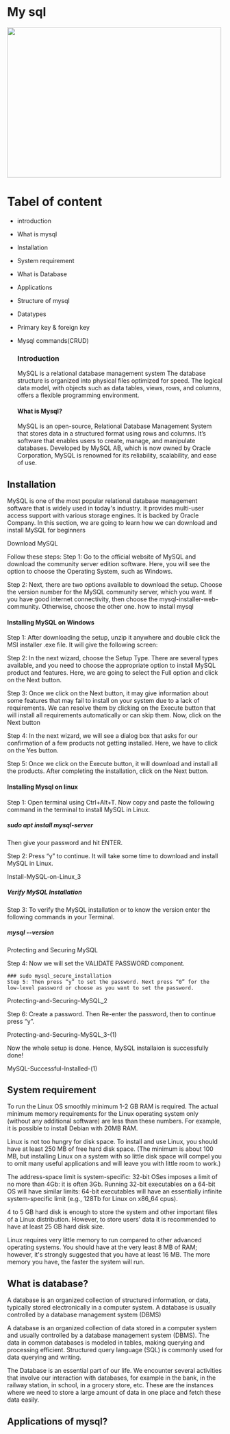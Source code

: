 # My sql

<img src="https://webuilddatabases.com/wp-content/uploads/2015/03/mysql-icon-250x314.png" width="500" height="350">

# Tabel of content

* introduction
* What is mysql
* Installation
* System requirement
* What is Database
* Applications
* Structure of mysql
* Datatypes
* Primary key & foreign key
* Mysql commands(CRUD)

  ### Introduction
  MySQL is a relational database management system The database structure is organized into physical files optimized for speed. The logical data model, with objects such as data tables, views, rows, and columns, offers a flexible programming environment.
  
  #### What is Mysql?
  MySQL is an open-source, Relational Database Management System that stores data in a structured format using rows and columns. It’s software that enables users to create, manage, and manipulate databases. Developed by MySQL AB, which is now owned by Oracle Corporation, MySQL is renowned for its reliability, scalability, and ease of use.
  
 ## Installation 
 MySQL is one of the most popular relational database management software that is widely used in today's industry. It provides multi-user access support with various storage engines. It is backed by Oracle Company. In this section, we are going to learn how we can download and install MySQL for beginners

 Download MySQL

Follow these steps:
Step 1: Go to the official website of MySQL and download the community server edition software. Here, you will see the option to choose the Operating System, such as Windows.

Step 2: Next, there are two options available to download the setup. Choose the version number for the MySQL community server, which you want. If you have good internet connectivity, then choose the mysql-installer-web-community. Otherwise, choose the other one.
how to install mysql

#### Installing MySQL on Windows

Step 1: After downloading the setup, unzip it anywhere and double click the MSI installer .exe file. It will give the following screen:


Step 2: In the next wizard, choose the Setup Type. There are several types available, and you need to choose the appropriate option to install MySQL product and features. Here, we are going to select the Full option and click on the Next button.

Step 3: Once we click on the Next button, it may give information about some features that may fail to install on your system due to a lack of requirements. We can resolve them by clicking on the Execute button that will install all requirements automatically or can skip them. Now, click on the Next button

Step 4: In the next wizard, we will see a dialog box that asks for our confirmation of a few products not getting installed. Here, we have to click on the Yes button.

Step 5: Once we click on the Execute button, it will download and install all the products. After completing the installation, click on the Next button.

#### Installing Mysql on linux

Step 1: Open terminal using Ctrl+Alt+T. Now copy and paste the following command in the terminal to install MySQL in Linux.
##### sudo apt install mysql-server
Then give your password and hit ENTER. 

Step 2: Press “y” to continue.
It will take some time to download and install MySQL in Linux.

Install-MySQL-on-Linux_3

##### Verify MySQL Installation

Step 3: To verify the MySQL installation or to know the version enter the following commands in your Terminal.

##### mysql --version

Protecting and Securing MySQL

Step 4: Now we will set the VALIDATE PASSWORD component.

    ### sudo mysql_secure_installation
    Step 5: Then press “y” to set the password. Next press “0” for the low-level password or choose as you want to set the password.

Protecting-and-Securing-MySQL_2

Step 6: Create a password. Then Re-enter the password, then to continue press “y”.

Protecting-and-Securing-MySQL_3-(1)

Now the whole setup is done. Hence, MySQL installaion is successfully done!

MySQL-Successful-Installed-(1)

## System requirement

To run the Linux OS smoothly minimum 1-2 GB RAM is required. The actual minimum memory requirements for the Linux operating system only (without any additional software) are less than these numbers. For example, it is possible to install Debian with 20MB RAM.

Linux is not too hungry for disk space. To install and use Linux, you should have at least 250 MB of free hard disk space. (The minimum is about 100 MB, but installing Linux on a system with so little disk space will compel you to omit many useful applications and will leave you with little room to work.)

The address-space limit is system-specific: 32-bit OSes imposes a limit of no more than 4Gb: it is often 3Gb. Running 32-bit executables on a 64-bit OS will have similar limits: 64-bit executables will have an essentially infinite system-specific limit (e.g., 128Tb for Linux on x86_64 cpus).

4 to 5 GB hard disk is enough to store the system and other important files of a Linux distribution. However, to store users' data it is recommended to have at least 25 GB hard disk size.

Linux requires very little memory to run compared to other advanced operating systems. You should have at the very least 8 MB of RAM; however, it's strongly suggested that you have at least 16 MB. The more memory you have, the faster the system will run.

## What is database?

A database is an organized collection of structured information, or data, typically stored electronically in a computer system. A database is usually controlled by a database management system (DBMS)

A database is an organized collection of data stored in a computer system and usually controlled by a database management system (DBMS). The data in common databases is modeled in tables, making querying and processing efficient. Structured query language (SQL) is commonly used for data querying and writing.

The Database is an essential part of our life. We encounter several activities that involve our interaction with databases, for example in the bank, in the railway station, in school, in a grocery store, etc. These are the instances where we need to store a large amount of data in one place and fetch these data easily. 

## Applications of mysql?






